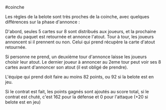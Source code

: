 #coinche

Les règles de la belote sont très proches de la coinche, avec quelques différences sur la phase d'annonce :

D'abord, seules 5 cartes sur 8 sont distribués aux joueurs, et la prochaine carte du paquet est retournée et annonce l'atout. Tour à tour, les joueurs annoncent si il prennent ou non. Celui qui prend récupère la carte d'atout retournée.

Si personne ne prend, un deuxième tour d'annonce laisse les joueurs choisir leur atout. Le dernier joueur à annoncer au 2eme tour peut voir ses 8 cartes avant d'annoncer son atout (il est obligé de prendre).

L'équipe qui prend doit faire au moins 82 points, ou 92 si la belote est en jeu. 

Si le contrat est fait, les points gagnés sont ajoutés au score total, si le contrat est chuté, c'est 162 pour la défense et 0 pour l'attaque (+20 si belote est en jeu)
